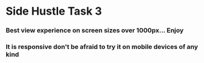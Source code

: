 # Side Hustle Task 3

### Best view experience on screen sizes over 1000px... Enjoy

### It is responsive don't be afraid to try it on mobile devices of any kind
